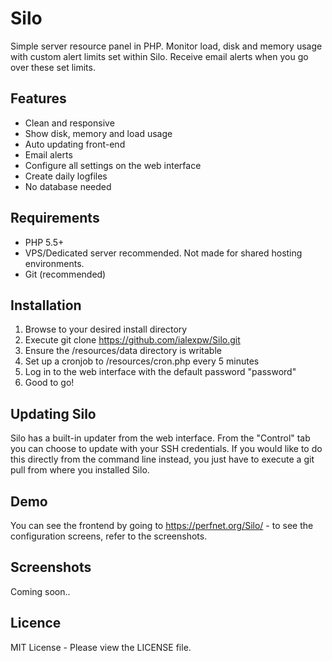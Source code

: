# Silo
Simple server resource panel in PHP. Monitor load, disk and memory usage with custom alert limits set within Silo. Receive email alerts when you go over these set limits.

## Features
* Clean and responsive
* Show disk, memory and load usage
* Auto updating front-end
* Email alerts
* Configure all settings on the web interface
* Create daily logfiles
* No database needed

## Requirements
* PHP 5.5+
* VPS/Dedicated server recommended. Not made for shared hosting environments.
* Git (recommended)

## Installation
1. Browse to your desired install directory
1. Execute git clone https://github.com/ialexpw/Silo.git
1. Ensure the /resources/data directory is writable
1. Set up a cronjob to /resources/cron.php every 5 minutes
1. Log in to the web interface with the default password "password"
1. Good to go!

## Updating Silo
Silo has a built-in updater from the web interface. From the "Control" tab you can choose to update with your SSH credentials. If you would like to do this directly from the command line instead, you just have to execute a git pull from where you installed Silo.

## Demo
You can see the frontend by going to https://perfnet.org/Silo/ - to see the configuration screens, refer to the screenshots.

## Screenshots
Coming soon..

## Licence
MIT License - Please view the LICENSE file.
